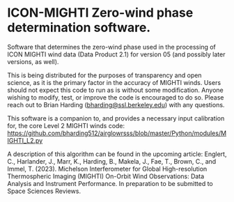 # ICON-MIGHTI Zero-wind phase determination software.
 Software that determines the zero-wind phase used in the processing of ICON MIGHTI wind data (Data Product 2.1) for version 05 (and possibly later versions, as well).

This is being distributed for the purposes of transparency and open science, as it is the primary factor in the accuracy of MIGHTI winds. Users should not expect this code to run as is without some modification. Anyone wishing to modify, test, or improve the code is encouraged to do so. Please reach out to Brian Harding (bharding@ssl.berkeley.edu) with any questions.

This software is a companion to, and provides a necessary input calibration for, the core Level 2 MIGHTI winds code: https://github.com/bharding512/airglowrsss/blob/master/Python/modules/MIGHTI_L2.py

A description of this algorithm can be found in the upcoming article:
Englert, C., Harlander, J., Marr, K., Harding, B., Makela, J., Fae, T., Brown, C., and Immel, T. (2023). Michelson Interferometer for Global High-resolution Thermospheric Imaging (MIGHTI) On-Orbit Wind Observations: Data Analysis and Instrument Performance. In preparation to be submitted to Space Sciences Reviews.
